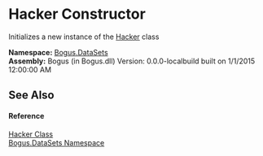 # Hacker Constructor 
 

Initializes a new instance of the <a href="T_Bogus_DataSets_Hacker">Hacker</a> class

**Namespace:**&nbsp;<a href="N_Bogus_DataSets">Bogus.DataSets</a><br />**Assembly:**&nbsp;Bogus (in Bogus.dll) Version: 0.0.0-localbuild built on 1/1/2015 12:00:00 AM

## See Also


#### Reference
<a href="T_Bogus_DataSets_Hacker">Hacker Class</a><br /><a href="N_Bogus_DataSets">Bogus.DataSets Namespace</a><br />